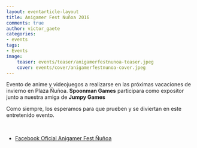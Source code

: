 ```yaml
---
layout: eventarticle-layout
title: Anigamer Fest Nuñoa 2016
comments: true
author: victor_gaete
categories:
- events
tags:
- Events
image:
    teaser: events/teaser/anigamerfestnunoa-teaser.jpeg
    cover: events/cover/anigamerfestnunoa-cover.jpeg
---
```


<p class="margin-top-30">
Evento de anime y videojuegos a realizarse en las próximas vacaciones de invierno en Plaza Ñuñoa. <b>Spoonman Games</b> participara como expositor junto a nuestra amiga de <b> Jumpy Games </b>
</p>

<p>
Como siempre, los esperamos para que prueben y se diviertan en este entretenido evento.
</p>
<br/>

* <p><a href="https://www.facebook.com/events/1678508095747842/"><span class="fa fa-facebook"></span> Facebook Oficial Anigamer Fest Ñuñoa</a></p>


